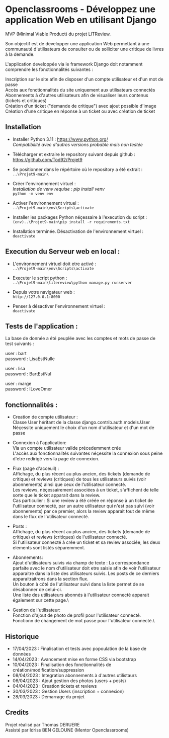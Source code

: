 # Openclassrooms - Développez une application Web en utilisant Django

MVP (Minimal Viable Product) du projet LITReview.

Son objectif est de developper une application Web permettant à une communauté d'utilisateurs de consulter ou de solliciter une critique de livres à la demande.

L'application developpée via le framework Django doit notamment comprendre les fonctionnalités suivantes :

Inscription sur le site afin de disposer d'un compte utilisateur et d'un mot de passe\
Accès aux fonctionnalités du site uniquement aux utilisateurs connectés\
Abonnements à d'autres utilisateurs afin de visualiser leurs contenus (tickets et critiques)\
Création d'un ticket ("demande de critique") avec ajout possible d'image\
Création d'une critique en réponse à un ticket ou avec création de ticket



## Installation

* Installer Python 3.11 :
 https://www.python.org/  \
  _Compatibilité avec d'autres versions probable mais non testée_

* Télécharger et extraire le repository suivant depuis github :\
https://github.com/Tod92/Projet9

* Se positionner dans le répértoire où le repository a été extrait :\
  `..\Projet9-main\`

* Créer l'environnement virtuel :\
_Installation de venv requise : pip install venv_\
  `python -m venv env`

* Activer l'environnement virtuel :\
  `..\Projet9-main\env\Scripts\activate`

* Installer les packages Python néçessaire à l'execution du script :\
  `(env)..\Projet9-main\pip install -r requirements.txt`

* Installation terminée. Désactivation de l'environnement virtuel :\
  `deactivate`

## Execution du Serveur web en local :

* L'environnement virtuel doit etre activé :\
  `..\Projet9-main\env\Scripts\activate`

* Executer le script python :\
  `..\Projet9-main\litereview\python manage.py runserver`

* Depuis votre navigateur web :\
  `http://127.0.0.1:8000`

* Penser à désactiver l'environnement virtuel :\
  `deactivate`

## Tests de l'application :

La base de donnée a été peuplée avec les comptes et mots de passe de test suivants :

user : bart\
password : LisaEstNulle

user : lisa\
password : BartEstNul

user : marge\
password : ILoveOmer

## fonctionnalités :

* Creation de compte utilisateur :\
Classe User héritant de la classe django.contrib.auth.models.User\
Néçessite uniquement le choix d'un nom d'utilisateur et d'un mot de passe

* Connexion à l'application:\
Via un compte utilisateur valide précedemment crée\
L'accès aux fonctionnalités suivantes néçessite la connexion sous peine d'etre redirigé vers la page de connexion.

* Flux (page d'acceuil) :\
Affichage, du plus récent au plus ancien, des tickets (demande de critique) et reviews (critiques) de tous les utilisateurs suivis (voir abonnements) ainsi que ceux de l'utilisateur connecté.\
Les reviews, néçessairement associées à un ticket, s'affichent de telle sorte que le ticket apparait dans la review.\
Cas particulier : Si une review a été créée en réponse à un ticket de l'utilisateur connecté, par un autre utilisateur qui n'est pas suivi (voir abonnements) par ce premier, alors la review apparait tout de même dans le flux de l'utilisateur connecté.

* Posts :\
Affichage, du plus récent au plus ancien, des tickets (demande de critique) et reviews (critiques) de l'utilisateur connecté.\
Si l'utilisateur connecté à crée un ticket et sa review associée, les deux elements sont listés séparemment.

* Abonnements:\
Ajout d'utilisateurs suivis via champ de texte : La correspondance parfaite avec le nom d'utilisateur doit etre saisie afin de voir l'utilisateur apparaitre dans la liste des utilisateurs suivis. Les posts de ce derniers apparaitraitrons dans la section flux.\
Un bouton à côté de l'utilisateur suivi dans la liste permet de se désabonner de celui-ci.\
Une liste des utilisateurs abonnés à l'utilisateur connecté apparait également sur cette page.\

* Gestion de l'utilisateur:\
Fonction d'ajout de photo de profil pour l'utilisateur connecté.\
Fonctionn de changement de mot passe pour l'utilisateur connecté.\

## Historique

* 17/04/2023 : Finalisation et tests avec popoulation de la base de données
* 14/04/2023 : Avancement mise en forme CSS via bootstrap
* 10/04/2023 : Finalisation des fonctionnalités de création/modification/suppression
* 08/04/2023 : Integration abonnements à d'autres utilistaurs
* 06/04/2023 : Ajout gestion des photos (users + posts)
* 04/04/2023 : Creation tickets et reviews
* 30/03/2023 : Gestion Users (inscription + connexion)
* 28/03/2023 : Démarrage du projet

## Credits
Projet réalisé par Thomas DERUERE\
Assisté par Idriss BEN GELOUNE (Mentor Openclassrooms)
